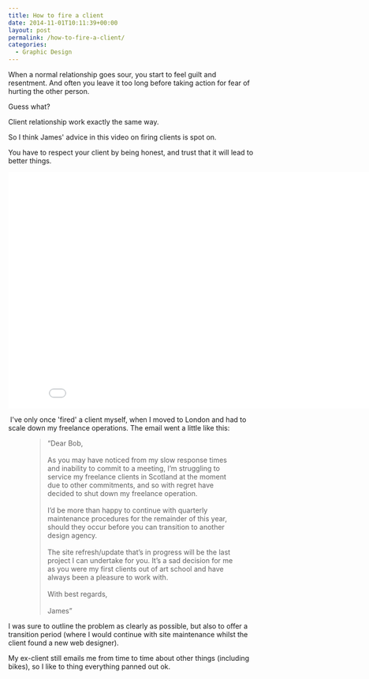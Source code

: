 ```yaml
---
title: How to fire a client
date: 2014-11-01T10:11:39+00:00
layout: post
permalink: /how-to-fire-a-client/
categories:
  - Graphic Design
---
```

When a normal relationship goes sour, you start to feel guilt and resentment. And often you leave it too long before taking action for fear of hurting the other person.

Guess what?

Client relationship work exactly the same way.

So I think James' advice in this video on firing clients is spot on.

You have to respect your client by being honest, and trust that it will lead to better things.</p>

<iframe scrolling="no" allowfullscreen="" src="//www.youtube.com/embed/FD52FgjdrpE?wmode=opaque&amp;enablejsapi=1" width="854" frameborder="0" height="480">
</iframe>

&nbsp;I've only once 'fired' a client myself, when I moved to London and had to scale down my freelance operations. The email went a little like this:

<figure>

<blockquote>
    <span>&#8220;</span>Dear Bob,<br/><br/>As you may have noticed from my slow response times and inability to commit to a meeting, I’m struggling to service my freelance clients in Scotland at the moment due to other commitments, and so with regret have decided to shut down my freelance operation.<br/><br/>I’d be more than happy to continue with quarterly maintenance procedures for the remainder of this year, should they occur before you can transition to another design agency.<br/><br/>The site refresh/update that’s in progress will be the last project I can undertake for you. It’s a sad decision for me as you were my first clients out of art school and have always been a pleasure to work with.<br/><br/>With best regards,<br/><br/>James<span>&#8221;</span>
  </blockquote>

</figure>

I was sure to outline the problem as clearly as possible, but also to offer a transition period (where I would continue with site maintenance whilst the client found a new web designer).&nbsp;

My ex-client still emails me from time to time about other things (including bikes), so I like to thing everything panned out ok.